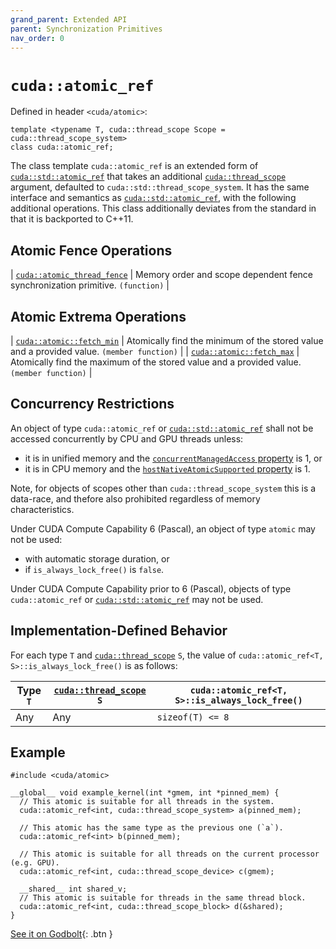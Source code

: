```yaml
---
grand_parent: Extended API
parent: Synchronization Primitives
nav_order: 0
---
```


# `cuda::atomic_ref`

Defined in header `<cuda/atomic>`:

```cuda
template <typename T, cuda::thread_scope Scope = cuda::thread_scope_system>
class cuda::atomic_ref;
```

The class template `cuda::atomic_ref` is an extended form of [`cuda::std::atomic_ref`]
  that takes an additional [`cuda::thread_scope`] argument, defaulted to
  `cuda::std::thread_scope_system`.
It has the same interface and semantics as [`cuda::std::atomic_ref`], with the
  following additional operations.
This class additionally deviates from the standard in that it is backported to C++11.

## Atomic Fence Operations

| [`cuda::atomic_thread_fence`] | Memory order and scope dependent fence synchronization primitive. `(function)` |

## Atomic Extrema Operations

| [`cuda::atomic::fetch_min`] | Atomically find the minimum of the stored value and a provided value. `(member function)` |
| [`cuda::atomic::fetch_max`] | Atomically find the maximum of the stored value and a provided value. `(member function)` |

## Concurrency Restrictions

An object of type `cuda::atomic_ref` or [`cuda::std::atomic_ref`] shall not be accessed
  concurrently by CPU and GPU threads unless:
- it is in unified memory and the [`concurrentManagedAccess` property] is 1, or
- it is in CPU memory and the [`hostNativeAtomicSupported` property] is 1.

Note, for objects of scopes other than `cuda::thread_scope_system` this is a
  data-race, and thefore also prohibited regardless of memory characteristics.

Under CUDA Compute Capability 6 (Pascal), an object of type `atomic` may not be
  used:
- with automatic storage duration, or
- if `is_always_lock_free()` is `false`.

Under CUDA Compute Capability prior to 6 (Pascal), objects of type
  `cuda::atomic_ref` or [`cuda::std::atomic_ref`] may not be used.

## Implementation-Defined Behavior

For each type `T` and [`cuda::thread_scope`] `S`, the value of
  `cuda::atomic_ref<T, S>::is_always_lock_free()` is as follows:

| Type `T` | [`cuda::thread_scope`] `S` | `cuda::atomic_ref<T, S>::is_always_lock_free()` |
|----------|----------------------------|---------------------------------------------|
| Any      | Any                        | `sizeof(T) <= 8`                            |

## Example

```cuda
#include <cuda/atomic>

__global__ void example_kernel(int *gmem, int *pinned_mem) {
  // This atomic is suitable for all threads in the system.
  cuda::atomic_ref<int, cuda::thread_scope_system> a(pinned_mem);

  // This atomic has the same type as the previous one (`a`).
  cuda::atomic_ref<int> b(pinned_mem);

  // This atomic is suitable for all threads on the current processor (e.g. GPU).
  cuda::atomic_ref<int, cuda::thread_scope_device> c(gmem);

  __shared__ int shared_v;
  // This atomic is suitable for threads in the same thread block.
  cuda::atomic_ref<int, cuda::thread_scope_block> d(&shared);
}
```

[See it on Godbolt](https://godbolt.org/z/fr4K7ErEh){: .btn }


[`cuda::thread_scope`]: ../thread_scopes.md

[`cuda::atomic_thread_fence`]: ./atomic/atomic_thread_fence.md

[`cuda::atomic::fetch_min`]: ./atomic/fetch_min.md
[`cuda::atomic::fetch_max`]: ./atomic/fetch_max.md

[`cuda::std::atomic_ref`]: https://en.cppreference.com/w/cpp/atomic/atomic_ref

[atomics.types.int]: https://eel.is/c++draft/atomics.types.int
[atomics.types.pointer]: https://eel.is/c++draft/atomics.types.pointer

[`concurrentManagedAccess` property]: https://docs.nvidia.com/cuda/cuda-runtime-api/structcudaDeviceProp.html#structcudaDeviceProp_116f9619ccc85e93bc456b8c69c80e78b
[`hostNativeAtomicSupported` property]: https://docs.nvidia.com/cuda/cuda-runtime-api/structcudaDeviceProp.html#structcudaDeviceProp_1ef82fd7d1d0413c7d6f33287e5b6306f

